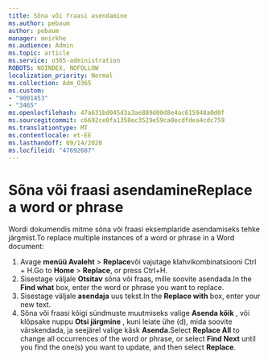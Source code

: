 ```yaml
---
title: Sõna või fraasi asendamine
ms.author: pebaum
author: pebaum
manager: mnirkhe
ms.audience: Admin
ms.topic: article
ms.service: o365-administration
ROBOTS: NOINDEX, NOFOLLOW
localization_priority: Normal
ms.collection: Adm_O365
ms.custom:
- "9001453"
- "3465"
ms.openlocfilehash: 47a631bd045d3a3ae889d00d8e4ac615948a0d0f
ms.sourcegitcommit: c6692ce0fa1358ec3529e59ca0ecdfdea4cdc759
ms.translationtype: MT
ms.contentlocale: et-EE
ms.lasthandoff: 09/14/2020
ms.locfileid: "47692687"
---
```

# <a name="replace-a-word-or-phrase"></a><span data-ttu-id="4274b-102">Sõna või fraasi asendamine</span><span class="sxs-lookup"><span data-stu-id="4274b-102">Replace a word or phrase</span></span>

<span data-ttu-id="4274b-103">Wordi dokumendis mitme sõna või fraasi eksemplaride asendamiseks tehke järgmist.</span><span class="sxs-lookup"><span data-stu-id="4274b-103">To replace multiple instances of a word or phrase in a Word document:</span></span>

1. <span data-ttu-id="4274b-104">Avage **menüü Avaleht**  >  **Replace**või vajutage klahvikombinatsiooni Ctrl + H.</span><span class="sxs-lookup"><span data-stu-id="4274b-104">Go to **Home** > **Replace**, or press Ctrl+H.</span></span>
2. <span data-ttu-id="4274b-105">Sisestage väljale **Otsitav** sõna või fraas, mille soovite asendada.</span><span class="sxs-lookup"><span data-stu-id="4274b-105">In the **Find what** box, enter the word or phrase you want to replace.</span></span> 
3. <span data-ttu-id="4274b-106">Sisestage väljale **asendaja** uus tekst.</span><span class="sxs-lookup"><span data-stu-id="4274b-106">In the **Replace with** box, enter your new text.</span></span>
3. <span data-ttu-id="4274b-107">Sõna või fraasi kõigi sündmuste muutmiseks valige **Asenda kõik** , või klõpsake nuppu **Otsi järgmine** , kuni leiate ühe (d), mida soovite värskendada, ja seejärel valige käsk **Asenda**.</span><span class="sxs-lookup"><span data-stu-id="4274b-107">Select **Replace All** to change all occurrences of the word or phrase, or select **Find Next** until you find the one(s) you want to update, and then select **Replace**.</span></span>